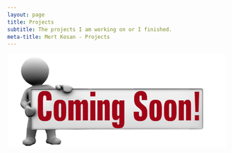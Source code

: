 ```yaml
---
layout: page
title: Projects
subtitle: The projects I am working on or I finished.
meta-title: Mert Kosan - Projects
---
```


![](/img/Coming-Soon.png)
